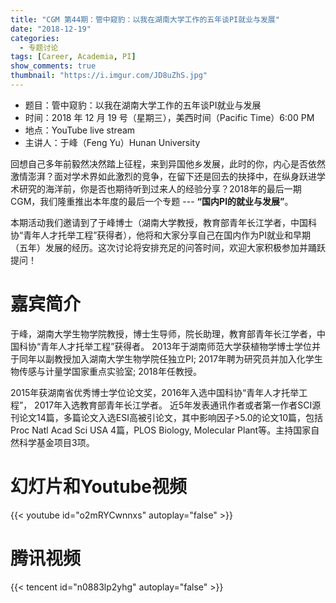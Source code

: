 ```yaml
---
title: "CGM 第44期：管中窥豹：以我在湖南大学工作的五年谈PI就业与发展"
date: "2018-12-19"
categories:
  - 专题讨论
tags: [Career, Academia, PI]
show_comments: true
thumbnail: "https://i.imgur.com/JD8uZhS.jpg"
---
```



- 题目：管中窥豹：以我在湖南大学工作的五年谈PI就业与发展
- 时间：2018 年 12 月 19 号（星期三），美西时间（Pacific Time）6:00 PM
- 地点：YouTube live stream 
- 主讲人：于峰（Feng Yu）Hunan University

回想自己多年前毅然决然踏上征程，来到异国他乡发展，此时的你，内心是否依然激情澎湃？面对学术界如此激烈的竞争，在留下还是回去的抉择中，在纵身跃进学术研究的海洋前，你是否也期待听到过来人的经验分享？2018年的最后一期CGM，我们隆重推出本年度的最后一个专题 --- __“国内PI的就业与发展”__。

本期活动我们邀请到了于峰博士（湖南大学教授，教育部青年长江学者，中国科协“青年人才托举工程”获得者），他将和大家分享自己在国内作为PI就业和早期（五年）发展的经历。这次讨论将安排充足的问答时间，欢迎大家积极参加并踊跃提问！

# 嘉宾简介
于峰，湖南大学生物学院教授，博士生导师，院长助理，教育部青年长江学者，中国科协“青年人才托举工程”获得者。
2013年于湖南师范大学获植物学博士学位并于同年以副教授加入湖南大学生物学院任独立PI;
2017年聘为研究员并加入化学生物传感与计量学国家重点实验室;
2018年任教授。

2015年获湖南省优秀博士学位论文奖，2016年入选中国科协“青年人才托举工程”， 2017年入选教育部青年长江学者。
近5年发表通讯作者或者第一作者SCI源刊论文14篇，多篇论文入选ESI高被引论文，其中影响因子>5.0的论文10篇，包括Proc Natl Acad Sci USA 4篇，PLOS Biology, Molecular Plant等。主持国家自然科学基金项目3项。

# 幻灯片和Youtube视频

{{< youtube id="o2mRYCwnnxs" autoplay="false" >}}

# 腾讯视频

{{< tencent id="n0883lp2yhg" autoplay="false" >}}

